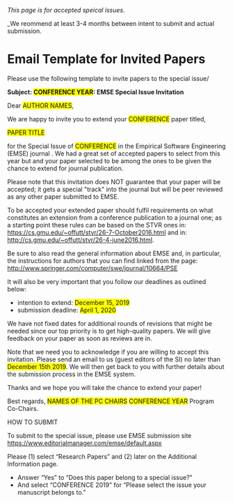 _This page is for accepted speical issues._

_We reommend at least 3-4 months between intent to submit and actual submission.

# Email Template for Invited Papers

Please use the following template to invite papers to the special issue/

**Subject: <span style="background-color: #FFFF00">CONFERENCE YEAR</span>: EMSE Special Issue Invitation**
 
Dear <span style="background-color: #FFFF00">AUTHOR NAMES</span>,

We are happy to invite you to extend your <span style="background-color: #FFFF00">CONFERENCE</span> paper titled,

<span style="background-color: #FFFF00">PAPER TITLE</span>

for the Special Issue of <span style="background-color: #FFFF00">CONFERENCE</span> in the Empirical Software Engineering (EMSE) journal [](https://link.springer.com/journal/10664). We had a great set of accepted papers to select from this year but and your paper selected to be among the ones to be given the chance to extend for journal publication.

Please note that this invitation does NOT guarantee that your paper will be accepted; it gets a special "track" into the journal but will be peer reviewed as any other paper submitted to EMSE.

To be accepted your extended paper should fulfil requirements on what constitutes an extension from a conference publication to a journal one; as a starting point these rules can be based on the STVR ones in: <https://cs.gmu.edu/~offutt/stvr/26-7-October2016.html> and in: <http://cs.gmu.edu/~offutt/stvr/26-4-june2016.html>.

Be sure to also read the general information about EMSE and, in particular, the instructions for authors that you can find linked from the page: <http://www.springer.com/computer/swe/journal/10664/PSE>

It will also be very important that you follow our deadlines as outlined below:

* intention to extend: <span style="background-color: #FFFF00">December 15, 2019</span>
* submission deadline: <span style="background-color: #FFFF00">April 1, 2020</span>

We have not fixed dates for additional rounds of revisions that might be needed since our top priority is to get high-quality papers. We will give feedback on your paper as soon as reviews are in.

Note that we need you to acknowledge if you are willing to accept this invitation. Please send an email to us (guest editors of the SI) no later than <span style="background-color: #FFFF00">December 15th 2019</span>. We will then get back to you with further details about the submission process in the EMSE system. 

Thanks and we hope you will take the chance to extend your paper!

Best regards,
<span style="background-color: #FFFF00">NAMES OF THE PC CHAIRS</span>
<span style="background-color: #FFFF00">CONFERENCE YEAR</span> Program Co-Chairs.
 
 
HOW TO SUBMIT
 
To submit to the special issue, please use EMSE submission site <https://www.editorialmanager.com/emse/default.aspx>

Please (1) select “Research Papers” and (2) later on the Additional Information page.
 
*	Answer “Yes” to “Does this paper belong to a special issue?”
*	And select “CONFERENCE 2019” for “Please select the issue your manuscript belongs to.”
